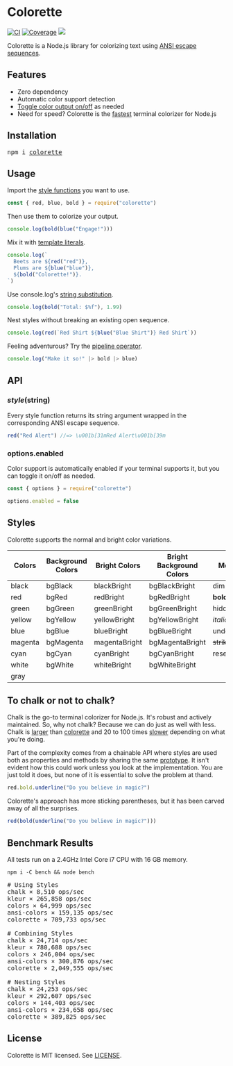 # Colorette

[![CI](https://img.shields.io/travis/jorgebucaran/colorette.svg)](https://travis-ci.org/jorgebucaran/colorette)
[![Coverage](https://img.shields.io/codecov/c/github/jorgebucaran/colorette/master.svg)](https://codecov.io/gh/jorgebucaran/colorette)
[![](https://img.shields.io/npm/v/colorette.svg)](https://www.npmjs.org/package/colorette)

Colorette is a Node.js library for colorizing text using [ANSI escape sequences](https://en.wikipedia.org/wiki/ANSI_escape_code).

## Features

- Zero dependency
- Automatic color support detection
- [Toggle color output on/off](#optionsenabled) as needed
- Need for speed? Colorette is the [fastest](#benchmark-results) terminal colorizer for Node.js

## Installation

<pre>
npm i <a href="https://www.npmjs.com/package/colorette">colorette</a>
</pre>

## Usage

Import the [style functions](#styles) you want to use.

```js
const { red, blue, bold } = require("colorette")
```

Then use them to colorize your output.

```js
console.log(bold(blue("Engage!")))
```

Mix it with [template literals](https://developer.mozilla.org/en-US/docs/Web/JavaScript/Reference/Template_literals).

```js
console.log(`
  Beets are ${red("red")},
  Plums are ${blue("blue")},
  ${bold("Colorette!")}.
`)
```

Use console.log's [string substitution](https://nodejs.org/api/console.html#console_console_log_data_args).

```js
console.log(bold("Total: $%f"), 1.99)
```

Nest styles without breaking an existing open sequence.

```js
console.log(red(`Red Shirt ${blue("Blue Shirt")} Red Shirt`))
```

Feeling adventurous? Try the [pipeline operator](https://github.com/tc39/proposal-pipeline-operator).

```js
console.log("Make it so!" |> bold |> blue)
```

## API

### _style_(string)

Every style function returns its string argument wrapped in the corresponding ANSI escape sequence.

```js
red("Red Alert") //=> \u001b[31mRed Alert\u001b[39m
```

### options.enabled

Color support is automatically enabled if your terminal supports it, but you can toggle it on/off as needed.

```js
const { options } = require("colorette")

options.enabled = false
```

## Styles

Colorette supports the normal and bright color variations.

| Colors  | Background Colors | Bright Colors | Bright Background Colors | Modifiers         |
| ------- | ----------------- | ------------- | ------------------------ | ----------------- |
| black   | bgBlack           | blackBright   | bgBlackBright            | dim               |
| red     | bgRed             | redBright     | bgRedBright              | **bold**          |
| green   | bgGreen           | greenBright   | bgGreenBright            | hidden            |
| yellow  | bgYellow          | yellowBright  | bgYellowBright           | _italic_          |
| blue    | bgBlue            | blueBright    | bgBlueBright             | underline         |
| magenta | bgMagenta         | magentaBright | bgMagentaBright          | ~~strikethrough~~ |
| cyan    | bgCyan            | cyanBright    | bgCyanBright             | reset             |
| white   | bgWhite           | whiteBright   | bgWhiteBright            |                   |
| gray    |                   |               |                          |                   |

## To chalk or not to chalk?

Chalk is the go-to terminal colorizer for Node.js. It's robust and actively maintained. So, why not chalk? Because we can do just as well with less. Chalk is [larger](https://packagephobia.now.sh/result?p=chalk) than [colorette](https://packagephobia.now.sh/result?p=colorette) and 20 to 100 times [slower](#benchmark-results) depending on what you're doing.

Part of the complexity comes from a chainable API where styles are used both as properties and methods by sharing the same [prototype](https://developer.mozilla.org/en-US/docs/Web/JavaScript/Reference/Global_Objects/Object/prototype). It isn't evident how this could work unless you look at the implementation. You are just told it does, but none of it is essential to solve the problem at thand.

```js
red.bold.underline("Do you believe in magic?")
```

Colorette's approach has more sticking parentheses, but it has been carved away of all the surprises.

```js
red(bold(underline("Do you believe in magic?")))
```

## Benchmark Results

All tests run on a 2.4GHz Intel Core i7 CPU with 16 GB memory.

```
npm i -C bench && node bench
```

<pre>
# Using Styles
chalk × 8,510 ops/sec
kleur × 265,858 ops/sec
colors × 64,999 ops/sec
ansi-colors × 159,135 ops/sec
colorette × 709,733 ops/sec

# Combining Styles
chalk × 24,714 ops/sec
kleur × 780,688 ops/sec
colors × 246,004 ops/sec
ansi-colors × 300,876 ops/sec
colorette × 2,049,555 ops/sec

# Nesting Styles
chalk × 24,253 ops/sec
kleur × 292,607 ops/sec
colors × 144,403 ops/sec
ansi-colors × 234,658 ops/sec
colorette × 389,825 ops/sec
</pre>

## License

Colorette is MIT licensed. See [LICENSE](LICENSE.md).
